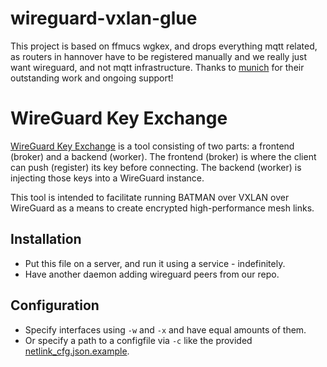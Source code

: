 # wireguard-vxlan-glue

This project is based on ffmucs wgkex, and drops everything mqtt related, as routers in hannover have to be registered manually and we really just want wireguard, and not mqtt infrastructure.
Thanks to [munich](https://github.com/freifunkMUC) for their outstanding work and ongoing support!

# WireGuard Key Exchange

[WireGuard Key Exchange](https://github.com/freifunkMUC/wgkex) is a tool consisting of two parts: a frontend (broker) and a backend (worker). The frontend (broker) is where the client can push (register) its key before connecting. The backend (worker) is injecting those keys into a WireGuard instance.

This tool is intended to facilitate running BATMAN over VXLAN over WireGuard as a means to create encrypted high-performance mesh links.

## Installation

* Put this file on a server, and run it using a service - indefinitely.
* Have another daemon adding wireguard peers from our repo.

## Configuration

* Specify interfaces using `-w` and `-x` and have equal amounts of them.
* Or specify a path to a configfile via `-c` like the provided [netlink_cfg.json.example](netlink_cfg.json.example).


